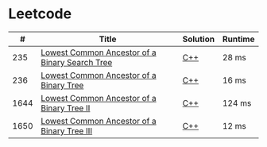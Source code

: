 # Leetcode

| # | Title | Solution | Runtime |
|---| ----- | -------- | ------- |
|235|[ Lowest Common Ancestor of a Binary Search Tree](https://leetcode.com/problems/lowest-common-ancestor-of-a-binary-search-tree/)|[C++](./solutions/235.%20Lowest%20Common%20Ancestor%20of%20a%20Binary%20Search%20Tree.cpp)|28 ms|
|236|[ Lowest Common Ancestor of a Binary Tree](https://leetcode.com/problems/lowest-common-ancestor-of-a-binary-tree/)|[C++](./solutions/236.%20Lowest%20Common%20Ancestor%20of%20a%20Binary%20Tree.cpp)|16 ms|
|1644|[ Lowest Common Ancestor of a Binary Tree II](https://leetcode.com/problems/lowest-common-ancestor-of-a-binary-tree-ii/)|[C++](./solutions/1644.%20Lowest%20Common%20Ancestor%20of%20a%20Binary%20Tree%20II.cpp)|124 ms|
|1650|[ Lowest Common Ancestor of a Binary Tree III](https://leetcode.com/problems/lowest-common-ancestor-of-a-binary-tree-iii/)|[C++](./solutions/1650.%20Lowest%20Common%20Ancestor%20of%20a%20Binary%20Tree%20III.cpp)|12 ms|
